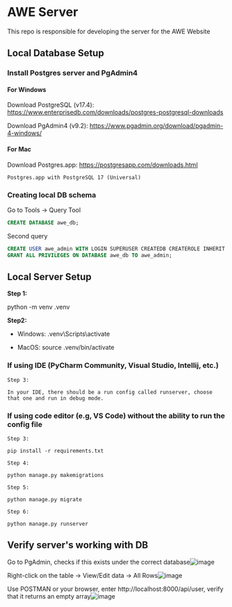 # AWE Server
This repo is responsible for developing the server for the AWE Website

## Local Database Setup
### Install Postgres server and PgAdmin4
#### For Windows
Download PostgreSQL (v17.4): https://www.enterprisedb.com/downloads/postgres-postgresql-downloads

Download PgAdmin4 (v9.2): https://www.pgadmin.org/download/pgadmin-4-windows/

#### For Mac
Download Postgres.app: https://postgresapp.com/downloads.html

`Postgres.app with PostgreSQL 17 (Universal)`

### Creating local DB schema
Go to Tools -> Query Tool
```sql
CREATE DATABASE awe_db;
```

Second query
```sql
CREATE USER awe_admin WITH LOGIN SUPERUSER CREATEDB CREATEROLE INHERIT NOREPLICATION BYPASSRLS PASSWORD 'swe30003';
GRANT ALL PRIVILEGES ON DATABASE awe_db TO awe_admin;
```

## Local Server Setup
__Step 1:__

python -m venv .venv

__Step2:__

- Windows: .venv\Scripts\activate

- MacOS: source .venv/bin/activate

### If using IDE (PyCharm Community, Visual Studio, Intellij, etc.)

    Step 3:
    
    In your IDE, there should be a run config called runserver, choose that one and run in debug mode.

### If using code editor (e.g, VS Code) without the ability to run the config file

    Step 3:
    
    pip install -r requirements.txt
    
    Step 4:
    
    python manage.py makemigrations
    
    Step 5:
    
    python manage.py migrate
    
    Step 6:
    
    python manage.py runserver

## Verify server's working with DB
Go to PgAdmin, checks if this exists under the correct database![image](https://github.com/user-attachments/assets/37c7f98a-0aff-4e7a-b4da-6fbc2828ba2d)


Right-click on the table -> View/Edit data -> All Rows![image](https://github.com/user-attachments/assets/9ea3e73f-f576-4011-b57b-ce6ab75459a5)


Use POSTMAN or your browser, enter http://localhost:8000/api/user, verify that it returns an empty array![image](https://github.com/user-attachments/assets/45fa3041-022d-40b5-a854-974cf61b1c53)

